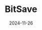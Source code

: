 ---  
layout: startup_page  
title: "BitSave"  
id: "bitsave.club"  
permalink: "/bitsavebitsave.club11262024/"  
website: "https://www.bitsave.club/"  
funding_round: "Pre-Series A"  
funding_amount: ""  
investors: "Leo Capital"  
about: "BitSave simplifies crypto investing for passive, long-term investors through systematic investment plans (SIPs). It offers diversified portfolios designed to mitigate volatility and provides easy access to digital assets. The platform uses Bloomberg's Galaxy Crypto Index as a benchmark for one of its key products."  
markets: "Fintech, Cryptocurrency, Software, Compliance"  
hq: "Bangalore, Karnataka, India"  
founded_year: "2022"  
linkedin: "https://www.linkedin.com/company/bitsaveclub"  
twitter: "https://x.com/BitSaveClub"  
instagram: ""  
facebook: "https://www.facebook.com/bitsaveclub"  
crunchbase: "https://www.crunchbase.com/organization/bitsave-1395"  
pitchbook: ""  

date_display: "26-Nov-2024"  
date: "2024-11-26"

# SEO Optimization  
meta_title: "BitSave - Pre-Series A"  
meta_description: "BitSave, BitSave simplifies crypto investing for passive, long-term investors through systematic investment plans (SIPs). It offers diversified portfolios desi..."  
meta_keywords: "BitSave, Fintech, Cryptocurrency, Software, Compliance, Pre-Series A funding"  
canonical_url: "https://startup.projectstartups.com/bitsavebitsave.club11262024/"  
---